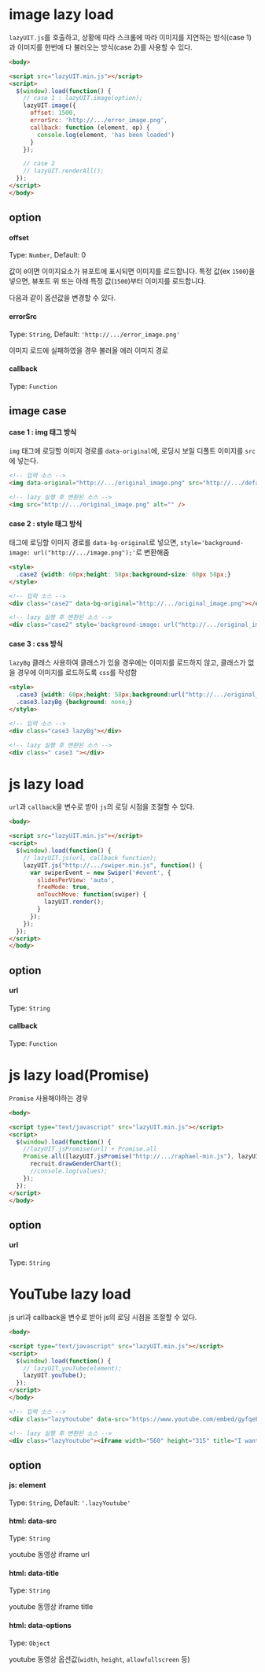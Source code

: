 # image lazy load

`lazyUIT.js`를 호출하고, 상황에 따라 스크롤에 따라 이미지를 지연하는 방식(case 1)과 이미지를 한번에 다 불러오는 방식(case 2)를 사용할 수 있다.

```html
<body>

<script src="lazyUIT.min.js"></script>
<script>
  $(window).load(function() {
    // case 1 : lazyUIT.image(option);
    lazyUIT.image({
      offset: 1500,
      errorSrc: 'http://.../error_image.png',
      callback: function (element, op) {
        console.log(element, 'has been loaded')
      }
    });

    // case 2
    // lazyUIT.renderAll();
  });
</script>
</body>
```

## option

#### offset
Type: `Number`, Default: 0

값이 `0`이면 이미지요소가 뷰포트에 표시되면 이미지를 로드합니다. 특정 값(ex `1500`)을 넣으면, 뷰포트 위 또는 아래 특정 값(`1500`)부터 이미지를 로드합니다.

다음과 같이 옵션값을 변경할 수 있다.

#### errorSrc

Type: `String`, Default: `'http://.../error_image.png'`

이미지 로드에 실패하였을 경우 불러올 에러 이미지 경로

#### callback

Type: `Function`

## image case

#### case 1 : img 태그 방식

`img` 태그에 로딩할 이미지 경로를 `data-original`에, 로딩시 보일 디폴트 이미지를 `src`에 넣는다.

```html
<!-- 입력 소스 -->
<img data-original="http://.../original_image.png" src="http://.../default_image.png" alt="" />

<!-- lazy 실행 후 변환된 소스 -->
<img src="http://.../original_image.png" alt="" />
```

#### case 2 : style 태그 방식

태그에 로딩할 이미지 경로를 `data-bg-original`로 넣으면, `style='background-image: url("http://.../image.png");'`로 변환해줌

```html
<style>
  .case2 {width: 60px;height: 58px;background-size: 60px 58px;}
</style>

<!-- 입력 소스 -->
<div class="case2" data-bg-original="http://.../original_image.png"></div>

<!-- lazy 실행 후 변환된 소스 -->
<div class="case2" style='background-image: url("http://.../original_image.png");'></div>
```

#### case 3 : css 방식

`lazyBg` 클래스 사용하여 클래스가 있을 경우에는 이미지를 로드하지 않고, 클래스가 없을 경우에 이미지를 로드하도록 `css`를 작성함

```html
<style>
  .case3 {width: 60px;height: 58px;background:url("http://.../original_image.png") 0 0 no-repeat;background-size: 60px 58px;}
  .case3.lazyBg {background: none;}
</style>

<!-- 입력 소스 -->
<div class="case3 lazyBg"></div>

<!-- lazy 실행 후 변환된 소스 -->
<div class=" case3 "></div>
```


# js lazy load

`url`과 `callback`을 변수로 받아 `js`의 로딩 시점을 조절할 수 있다.

```html
<body>

<script src="lazyUIT.min.js"></script>
<script>
  $(window).load(function() {
    // lazyUIT.js(url, callback function);
    lazyUIT.js("http://.../swiper.min.js", function() {
      var swiperEvent = new Swiper('#event', {
        slidesPerView: 'auto',
        freeMode: true,
        onTouchMove: function(swiper) {
          lazyUIT.render();
        }
      });
    });
  });
</script>
</body>
```

## option

#### url

Type: `String`

#### callback

Type: `Function`

# js lazy load(Promise)

`Promise` 사용해야하는 경우

```html
<body>

<script type="text/javascript" src="lazyUIT.min.js"></script>
<script>
  $(window).load(function() {
    //lazyUIT.jsPromise(url) + Promise.all
    Promise.all([lazyUIT.jsPromise("http://.../raphael-min.js"), lazyUIT.jsPromise("http://.../recruit.js")]).then(function (values) {
      recruit.drawGenderChart();
      //console.log(values);
    });
  });
</script>
</body>
```

## option

#### url

Type: `String`

# YouTube lazy load

js url과 callback을 변수로 받아 js의 로딩 시점을 조절할 수 있다.

```html
<body>

<script type="text/javascript" src="lazyUIT.min.js"></script>
<script>
  $(window).load(function() {
    // lazyUIT.youTube(element);
    lazyUIT.youTube();
  });
</script>
</body>
```

```html
<!-- 입력 소스 -->
<div class="lazyYoutube" data-src="https://www.youtube.com/embed/gyfqeBJeWxc" data-title="I want you to die" data-options='{"width":"560", "height":"315"}'></div>

<!-- lazy 실행 후 변환된 소스 -->
<div class="lazyYoutube"><iframe width="560" height="315" title="I want you to die" src="https://www.youtube.com/embed/gyfqeBJeWxc" frameborder="0" allowfullscreen></iframe></div>
```

## option

#### js: element

Type: `String`, Default: `'.lazyYoutube'`

#### html: data-src

Type: `String`

youtube 동영상 iframe url

#### html: data-title

Type: `String`

youtube 동영상 iframe title

#### html: data-options

Type: `Object`

youtube 동영상 옵션값(`width`, `height`, `allowfullscreen` 등)






